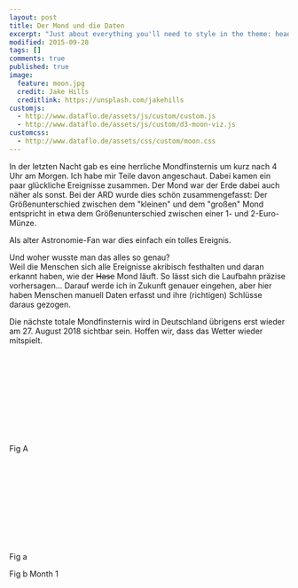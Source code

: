 ```yaml
---
layout: post
title: Der Mond und die Daten
excerpt: "Just about everything you'll need to style in the theme: headings, paragraphs, blockquotes, tables, code blocks, and more."
modified: 2015-09-28
tags: []
comments: true
published: true
image:
  feature: moon.jpg
  credit: Jake Hills
  creditlink: https://unsplash.com/jakehills
customjs:
  - http://www.dataflo.de/assets/js/custom/custom.js
  - http://www.dataflo.de/assets/js/custom/d3-moon-viz.js
customcss:
  - http://www.dataflo.de/assets/css/custom/moon.css
---
```


In der letzten Nacht gab es eine herrliche Mondfinsternis um kurz nach 4 Uhr am Morgen. Ich habe mir Teile davon angeschaut. Dabei kamen ein paar glückliche Ereignisse zusammen. Der Mond war der Erde dabei auch näher als sonst. Bei der ARD wurde dies schön zusammengefasst: Der Größenunterschied zwischen dem "kleinen" und dem "großen" Mond entspricht in etwa dem Größenunterschied zwischen einer 1- und 2-Euro-Münze.

Als alter Astronomie-Fan war dies einfach ein tolles Ereignis.

Und woher wusste man das alles so genau?  
Weil die Menschen sich alle Ereignisse akribisch festhalten und daran erkannt haben, wie der ~~Hase~~ Mond läuft. So lässt sich die Laufbahn präzise vorhersagen... Darauf werde ich in Zukunft genauer eingehen, aber hier haben Menschen manuell Daten erfasst und ihre (richtigen) Schlüsse daraus gezogen.

Die nächste totale Mondfinsternis wird in Deutschland übrigens erst wieder am 27. August 2018 sichtbar sein. Hoffen wir, dass das Wetter wieder mitspielt.

<svg id="moon-viz">

<g id="starCanvas"></g>

<text x="20" y="40" class="legend">Fig A</text>
<text x="770" y="40" class="phase timer"></text>

</svg>

<svg id="alternate-view">

<text x="350" y="40" class="legend">Fig a</text>
<text x="20" y="40" class="phase timer"></text>


<text x="350" y="270" class="legend">Fig b</text>
<text x="20" y="270" class="eclipse timer" id="eclipse-timer">Month 1</text>

<path id="earth-shadow" style="stroke: grey" />
<path id="moon-shadow" style="stroke: grey" />
</svg>

<div id="no-svg"></div>
